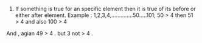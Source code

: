 1. If something is true for an specific element then it is true of its before or either after element.
	Example : 
			1,2,3,4,..............50.....101;
	50 > 4 
	 then 51 > 4 
		and also 100 > 4 


And , agian 49 > 4 .
		but 3 not > 4 .


